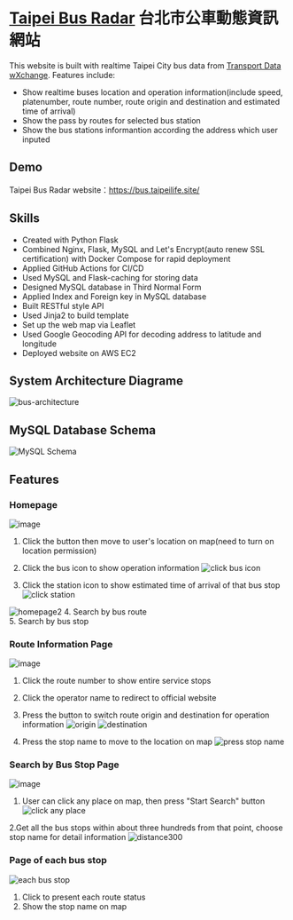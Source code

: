 # [Taipei Bus Radar](https://bus.taipeilife.site/) 台北市公車動態資訊網站

This website is built with realtime Taipei City bus data from [Transport Data wXchange](https://tdx.transportdata.tw/).
Features include:
* Show realtime buses location and operation information(include speed, platenumber, route number, route origin and destination and estimated time of arrival)
* Show the pass by routes for selected bus station
* Show the bus stations informantion according the address which user inputed


## Demo
Taipei Bus Radar website：https://bus.taipeilife.site/<br>

## Skills
* Created with Python Flask
* Combined Nginx, Flask, MySQL and Let's Encrypt(auto renew SSL certification) with Docker Compose for rapid deployment
* Applied GitHub Actions for CI/CD
* Used MySQL and Flask-caching for storing data
* Designed MySQL database in Third Normal Form
* Applied Index and Foreign key in MySQL database
* Built RESTful style API
* Used Jinja2 to build template
* Set up the web map via Leaflet
* Used Google Geocoding API for decoding address to latitude and longitude
* Deployed website on AWS EC2

## System Architecture Diagrame
![bus-architecture](https://user-images.githubusercontent.com/24973056/218912364-5171f6c6-ddf5-4a50-8033-d05273eda7a2.png)

## MySQL Database Schema
![MySQL Schema](https://user-images.githubusercontent.com/24973056/128684156-398f38ac-8a9b-481c-afab-85fcabc10225.png)


## Features
### Homepage

![image](https://user-images.githubusercontent.com/24973056/128689061-ce8041c6-32d0-40c8-a7d0-49b535c60c9e.png)

1. Click the button then move to user's location on map(need to turn on location permission)
2. Click the bus icon to show operation information
![click bus icon](https://user-images.githubusercontent.com/24973056/218915303-11992a71-829e-4456-bb11-7f11b3486aaf.png)

3. Click the station icon to show estimated time of arrival of that bus stop
![click station](https://user-images.githubusercontent.com/24973056/218915653-c0952eec-a488-4d38-8323-efd9c54d8a2a.png)

![homepage2](https://user-images.githubusercontent.com/24973056/218923794-e05e9427-f0ee-4c25-a5f0-0bb879efa093.png)
4. Search by bus route<br>
5. Search by bus stop

### Route Information Page

![image](https://user-images.githubusercontent.com/24973056/128700003-0ee92499-1bc1-40e5-92aa-789d02dbd991.png)

1. Click the route number to show entire service stops
2. Click the operator name to redirect to official website
3. Press the button to switch route origin and destination for operation information
![origin](https://user-images.githubusercontent.com/24973056/218919837-f72e440d-aacb-42f3-8bf3-ced588baa91f.png)
![destination](https://user-images.githubusercontent.com/24973056/218920013-fba76ba0-13f0-4a6e-960e-00feb09f4ef7.png)

4. Press the stop name to move to the location on map
![press stop name](https://user-images.githubusercontent.com/24973056/218920268-339df0c0-4bb4-43a4-b801-c2bee88f0102.png)

### Search by Bus Stop Page

![image](https://user-images.githubusercontent.com/24973056/128719194-aaff5476-c452-4a99-8d9f-3bd927a1adb7.png)

1. User can click any place on map, then press "Start Search" button
![click any place](https://user-images.githubusercontent.com/24973056/218925050-dd23c9cc-6697-4fe0-abcf-0bbf40642065.png)

2.Get all the bus stops within about three hundreds from that point, choose stop name for detail information
![distance300](https://user-images.githubusercontent.com/24973056/218938213-bb6ae88d-a39f-4c74-848b-23a41461a5a6.png)

### Page of each bus stop

![each bus stop](https://user-images.githubusercontent.com/24973056/128720468-0d6a8d6e-7ecf-4d9c-aa8b-3952a5c1cc37.png)

1. Click to present each route status
2. Show the stop name on map
